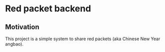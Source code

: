 # Red packet backend
## Motivation
This project is a simple system to share red packets (aka Chinese New Year angbao).

